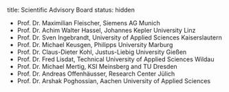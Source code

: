 title: Scientific Advisory Board
status: hidden

*  Prof. Dr. Maximilian Fleischer, Siemens AG Munich
*  Prof. Dr. Achim Walter Hassel, Johannes Kepler University Linz
*  Prof. Dr. Sven Ingebrandt, University of Applied Sciences Kaiserslautern
*  Prof. Dr. Michael Keusgen, Philipps University Marburg
*  Prof. Dr. Claus-Dieter Kohl, Justus-Liebig University Gießen
*  Prof. Dr. Fred Lisdat, Technical University of Applied Sciences Wildau
*  Prof. Dr. Michael Mertig, KSI Meinsberg and TU Dresden
*  Prof. Dr. Andreas Offenhäusser, Research Center Jülich
*  Prof. Dr. Arshak Poghossian, Aachen University of Applied Sciences
